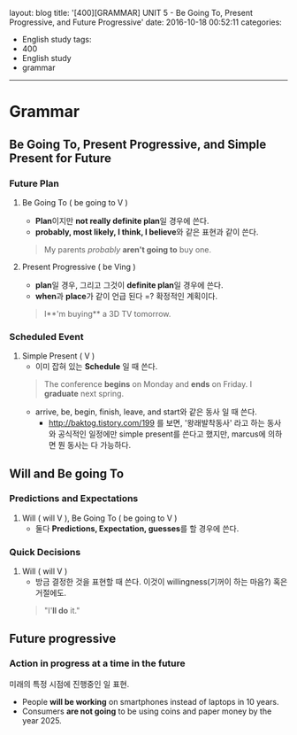 layout: blog
title: '[400][GRAMMAR] UNIT 5 - Be Going To, Present Progressive, and Future Progressive'
date: 2016-10-18 00:52:11
categories: 
- English study
tags:
- 400
- English study
- grammar
---


# Grammar 

## Be Going To, Present Progressive, and Simple Present for Future
### Future Plan 
1. Be Going To ( be going to V )
    * **Plan**이지만 **not really definite plan**일 경우에 쓴다.
    * **probably, most likely, I think, I believe**와 같은 표현과 같이 쓴다.
    > My parents *probably* **aren't going to** buy one.

2. Present Progressive ( be Ving )
    * **plan**일 경우, 그리고 그것이 **definite plan**일 경우에 쓴다.
    * **when**과 **place**가 같이 언급 된다 =? 확정적인 계획이다.
    > I**'m buying** a 3D TV tomorrow.

### Scheduled Event
1. Simple Present ( V )
    * 이미 잡혀 있는 **Schedule** 일 때 쓴다.
    > The conference **begins** on Monday and **ends** on Friday.
    > I **graduate** next spring.
    * arrive, be, begin, finish, leave, and start와 같은 동사 일 때 쓴다.
        * http://baktog.tistory.com/199 를 보면, '왕래발착동사' 라고 하는 동사와 공식적인 일정에만 simple present를 쓴다고 했지만, marcus에 의하면 뭔 동사는 다 가능하다.

## Will and Be going To
### Predictions and Expectations
1. Will ( will V ), Be Going To ( be going to V )
    * 둘다 **Predictions, Expectation, guesses**를 할 경우에 쓴다.

### Quick Decisions
1. Will ( will V )
    * 방금 결정한 것을 표현할 때 쓴다. 이것이 willingness(기꺼이 하는 마음?) 혹은 거절에도.
    > "I'**ll do** it."
    
## Future progressive

### Action in progress at a time in the future
미래의 특정 시점에 진행중인 일 표현.
* People **will be working** on smartphones instead of laptops in 10 years.
* Consumers **are not going** to be using coins and paper money by the year 2025.


